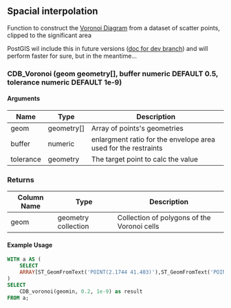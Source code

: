 ## Spacial interpolation

Function to construct the [Voronoi Diagram](https://en.wikipedia.org/wiki/Voronoi_diagram) from a dataset of scatter points, clipped to the significant area

PostGIS wil include this in future versions ([doc for dev branch](http://postgis.net/docs/manual-dev/ST_Voronoi.html)) and will perform faster for sure, but in the meantime...


### CDB_Voronoi (geom geometry[], buffer numeric DEFAULT 0.5, tolerance numeric DEFAULT 1e-9)

#### Arguments

| Name | Type | Description |
|------|------|-------------|
| geom   | geometry[]  | Array of points's geometries |
| buffer | numeric   | enlargment ratio for the envelope area used for the restraints|
| tolerance   | geometry | The target point to calc the value |

### Returns

| Column Name | Type | Description |
|-------------|------|-------------|
| geom  | geometry collection | Collection of polygons of the Voronoi cells|


#### Example Usage

```sql
WITH a AS (
    SELECT
    ARRAY[ST_GeomFromText('POINT(2.1744 41.403)'),ST_GeomFromText('POINT(2.1228 41.380)'),ST_GeomFromText('POINT(2.1511 41.374)'),ST_GeomFromText('POINT(2.1528 41.413)'),ST_GeomFromText('POINT(2.165 41.391)'),ST_GeomFromText('POINT(2.1498 41.371)'),ST_GeomFromText('POINT(2.1533 41.368)'),ST_GeomFromText('POINT(2.131386 41.41399)')] AS geomin
)
SELECT
    CDB_voronoi(geomin, 0.2, 1e-9) as result
FROM a;
```
